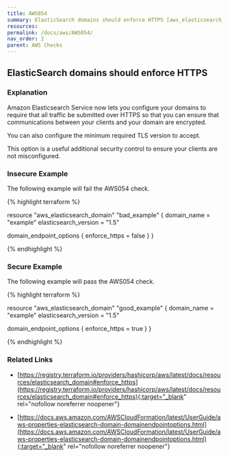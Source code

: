 ```yaml
---
title: AWS054
summary: ElasticSearch domains should enforce HTTPS [aws_elasticsearch_domain] 
resources: 
permalink: /docs/aws/AWS054/
nav_order: 2
parent: AWS Checks
---
```


## ElasticSearch domains should enforce HTTPS

### Explanation


Amazon Elasticsearch Service now lets you configure your domains to require that all traffic be submitted over HTTPS so that you can ensure that communications between your clients and your domain are encrypted. 

You can also configure the minimum required TLS version to accept. 

This option is a useful additional security control to ensure your clients are not misconfigured.



### Insecure Example

The following example will fail the AWS054 check.

{% highlight terraform %}

resource "aws_elasticsearch_domain" "bad_example" {
  domain_name           = "example"
  elasticsearch_version = "1.5"

  domain_endpoint_options {
    enforce_https = false
  }
}

{% endhighlight %}



### Secure Example

The following example will pass the AWS054 check.

{% highlight terraform %}

resource "aws_elasticsearch_domain" "good_example" {
  domain_name           = "example"
  elasticsearch_version = "1.5"

  domain_endpoint_options {
    enforce_https = true
  }
}

{% endhighlight %}


### Related Links


- [https://registry.terraform.io/providers/hashicorp/aws/latest/docs/resources/elasticsearch_domain#enforce_https](https://registry.terraform.io/providers/hashicorp/aws/latest/docs/resources/elasticsearch_domain#enforce_https){:target="_blank" rel="nofollow noreferrer noopener"}

- [https://docs.aws.amazon.com/AWSCloudFormation/latest/UserGuide/aws-properties-elasticsearch-domain-domainendpointoptions.html](https://docs.aws.amazon.com/AWSCloudFormation/latest/UserGuide/aws-properties-elasticsearch-domain-domainendpointoptions.html){:target="_blank" rel="nofollow noreferrer noopener"}

